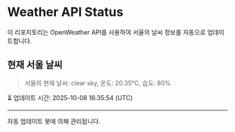 
# Weather API Status

이 리포지토리는 OpenWeather API를 사용하여 서울의 날씨 정보를 자동으로 업데이트합니다.

## 현재 서울 날씨
> 서울의 현재 날씨: clear sky, 온도: 20.35°C, 습도: 80%

⏳ 업데이트 시간: 2025-10-08 16:35:54 (UTC)

---
자동 업데이트 봇에 의해 관리됩니다.

